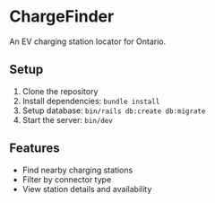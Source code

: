 # ChargeFinder

An EV charging station locator for Ontario.

## Setup

1. Clone the repository
2. Install dependencies: `bundle install`
3. Setup database: `bin/rails db:create db:migrate`
4. Start the server: `bin/dev`

## Features

- Find nearby charging stations
- Filter by connector type
- View station details and availability

